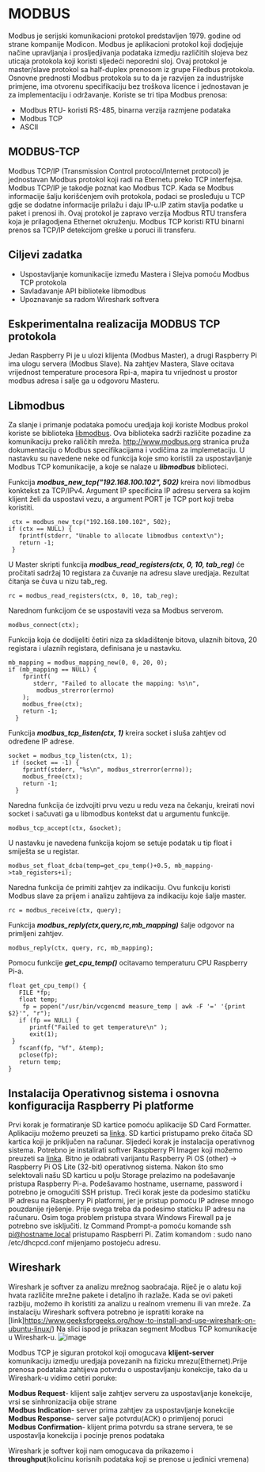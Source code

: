 
# MODBUS

Modbus je serijski komunikacioni protokol predstavljen 1979. godine od strane kompanije Modicon.
Modbus je aplikacioni protokol koji dodjejuje načine upravljanja i prosljedjivanja podataka izmedju različitih slojeva bez uticaja protokola koji koristi sljedeći neporedni sloj.
Ovaj protokol je master/slave protokol sa half-duplex prenosom iz grupe Filedbus protokola.
Osnovne prednosti Modbus protokola su to da je razvijen za industrijske primjene, ima otvorenu specifikaciju bez troškova licence i jednostavan je za implementaciju i održavanje.
Koriste se tri tipa Modbus prenosa:
- Modbus RTU- koristi RS-485, binarna verzija razmjene podataka
- Modbus TCP
- ASCII

## MODBUS-TCP

Modbus TCP/IP (Transmission Control protocol/Internet protocol) je jednostavan Modbus protokol koji radi na Eternetu preko TCP interfejsa.
Modbus TCP/IP je takodje poznat kao Modbus TCP.
Kada se Modbus informacije šalju korišćenjem ovih protokola, podaci se prosleđuju u TCP gdje se dodatne informacije prilažu i daju IP-u.IP zatim stavlja podatke u paket i prenosi ih.
Ovaj protokol je zapravo verzija Modbus RTU transfera koja je prilagodjena Ethernet okruženju.
Modbus TCP koristi RTU binarni prenos sa TCP/IP detekcijom greške u poruci ili transferu.

## Ciljevi zadatka

 - Uspostavljanje komunikacije između Mastera i Slejva pomoću Modbus TCP protokola
 - Savladavanje API biblioteke libmodbus 
 - Upoznavanje sa radom Wireshark softvera



## Eskperimentalna realizacija MODBUS TCP protokola 

Jedan Raspberry Pi je u ulozi klijenta (Modbus Master), a drugi Raspberry Pi ima ulogu servera (Modbus Slave). Na zahtjev Mastera, Slave ocitava vrijednost temperature procesora Rpi-a, mapira tu vrijednost u prostor modbus adresa i salje ga u odgovoru Masteru.   


## Libmodbus 

Za slanje i primanje podataka pomoću uredjaja koji koriste Modbus prokol koriste se biblioteka [libmodbus](https://libmodbus.org/).
Ova biblioteka sadrži različite pozadine za komunikaciju preko raličitih mreža.
http://www.modbus.org stranica pruža dokumentaciju o Modbus specifikacijama i vodičima za implemetaciju.
U nastavku su navedene neke od funkcija koje smo koristili za uspostavljanje Modbus TCP komunikacije, a koje se nalaze u ***libmodbus*** biblioteci.

Funkcija ***modbus_new_tcp("192.168.100.102", 502)*** kreira novi libmodbus konktekst za TCP/IPv4.
Argument IP specificira IP adresu servera sa kojim klijent želi da uspostavi vezu, a argument PORT je TCP port koji treba koristiti.
```
 ctx = modbus_new_tcp("192.168.100.102", 502);  
if (ctx == NULL) {
   fprintf(stderr, "Unable to allocate libmodbus context\n");
   return -1;
 } 
 ```
U Master skripti funkcija ***modbus_read_registers(ctx, 0, 10, tab_reg)*** će pročitati sadržaj 10 registara za čuvanje na adresu slave uredjaja.
Rezultat čitanja se čuva u nizu tab_reg.
```
rc = modbus_read_registers(ctx, 0, 10, tab_reg); 
```
Narednom funkcijom će se uspostaviti veza sa Modbus serverom.
```
modbus_connect(ctx); 
```
Funkcija koja će dodijeliti četiri niza za skladištenje bitova, ulaznih bitova, 20 registara i ulaznih registara, definisana je u nastavku.
```
mb_mapping = modbus_mapping_new(0, 0, 20, 0); 
if (mb_mapping == NULL) {
    fprintf(
       stderr, "Failed to allocate the mapping: %s\n",
        modbus_strerror(errno)
    );
    modbus_free(ctx);
    return -1;
  }
```
Funkcija ***modbus_tcp_listen(ctx, 1)*** kreira socket i sluša zahtjev od određene IP adrese.
```
socket = modbus_tcp_listen(ctx, 1); 
 if (socket == -1) {
    fprintf(stderr, "%s\n", modbus_strerror(errno));
    modbus_free(ctx);
    return -1;
  }
```
Naredna funkcija će izdvojiti prvu vezu u redu veza na čekanju, kreirati novi socket i sačuvati ga u libmodbus kontekst dat u argumentu funkcije.
```
modbus_tcp_accept(ctx, &socket);
```
U nastavku je navedena funkcija kojom se setuje podatak u tip float i smiješta se u registar.
```
modbus_set_float_dcba(temp=get_cpu_temp()+0.5, mb_mapping->tab_registers+i);
```
Naredna funkcija će primiti zahtjev za indikaciju.
Ovu funkciju koristi Modbus slave za prijem i analizu zahtijeva za indikaciju koje šalje master.
```
rc = modbus_receive(ctx, query); 
```
Funkcija ***modbus_reply(ctx,query,rc,mb_mapping)*** šalje odgovor na primljeni zahtjev.
```
modbus_reply(ctx, query, rc, mb_mapping);
```

Pomocu funkcije ***get_cpu_temp()*** ocitavamo temperaturu CPU Raspberry Pi-a. 
```
float get_cpu_temp() {
   FILE *fp;
   float temp;
    fp = popen("/usr/bin/vcgencmd measure_temp | awk -F '=' '{print $2}'", "r");
   if (fp == NULL) {
      printf("Failed to get temperature\n" );
      exit(1);
 }
   fscanf(fp, "%f", &temp);
   pclose(fp);
   return temp;
}
```

## Instalacija Operativnog sistema i osnovna konfiguracija Raspberry Pi platforme
Prvi korak je formatiranje SD kartice pomoću aplikacije SD Card Formatter. Aplikaciju možemo preuzeti sa [linka](https://www.sdcard.org/downloads/formatter/sd-memory-card-formatter-for-windows-download/). SD kartici pristupamo preko čitača SD kartica koji je priključen na računar. 
Sljedeći korak je instalacija operativnog sistema. Potrebno je instalirati softver Raspberry Pi Imager koji možemo preuzeti sa [linka](https://www.raspberrypi.com/software/). Bitno je odabrati varijantu Raspberry Pi OS (other) -> Raspberry Pi OS Lite (32-bit) operativnog sistema. Nakon što smo selektovali našu SD karticu u polju Storage prelazimo na podešavanje pristupa Raspberry Pi-a. Podešavamo hostname, username, password i potrebno je omogućiti SSH pristup. 
Treći korak jeste da podesimo statičku IP adresu na Raspberry Pi platformi, jer je pristup pomoću IP adrese mnogo pouzdanije rješenje. Prije svega treba da podesimo staticku IP adresu na računaru. Osim toga problem pristupa stvara Windows Firewall pa je potrebno sve isključiti. Iz Command Prompt-a pomoću komande ssh pi@hostname.local pristupamo Raspberri Pi. Zatim komandom : sudo nano /etc/dhcpcd.conf mijenjamo postojeću adresu.

## Wireshark

Wireshark je softver za analizu mrežnog saobraćaja. Riječ je o alatu koji hvata različite mrežne pakete i detaljno ih razlaže. Kada se ovi paketi razbiju, možemo ih koristiti za analizu u realnom vremenu ili van mreže.
Za instalaciju Wireshark softvera potrebno je ispratiti korake na [link]https://www.geeksforgeeks.org/how-to-install-and-use-wireshark-on-ubuntu-linux/)
Na slici ispod je prikazan segment Modbus TCP komunikacije u Wireshark-u.
![image](https://user-images.githubusercontent.com/127748379/228214315-6a60780d-274e-45c9-83d3-5aa5ef63a6a2.png)

Modbus TCP je siguran protokol koji omogucava **klijent-server** komunikaciju izmedju uredjaja povezanih na fizicku mrezu(Ethernet).Prije prenosa podataka zahtijeva potvrdu o uspostavljanju konekcije, tako da u Wireshark-u vidimo cetiri poruke:

 **Modbus Request**- klijent salje zahtjev serveru za uspostavljanje konekcije, vrsi se sinhronizacija obije strane\
 **Modbus Indication**- server prima zahtjev za uspostavljanje konekcije \
 **Modbus Response**- server salje potvrdu(ACK) o primljenoj poruci \
 **Modbus Confirmation**- klijent prima potvrdu sa strane servera, te se uspostavlja konekcija i pocinje prenos podataka
 
  Wireshark je softver koji nam omogucava da prikazemo i **throughput**(kolicinu korisnih podataka koji se prenose u jedinici vremena)
